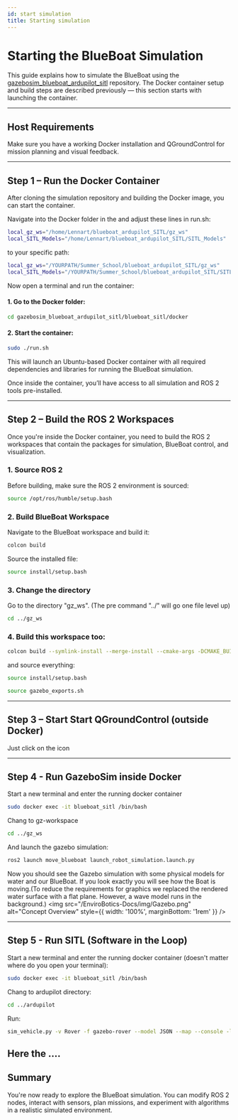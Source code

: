 ```yaml
---
id: start simulation
title: Starting simulation
---
```


# Starting the BlueBoat Simulation

This guide explains how to simulate the BlueBoat using the [gazebosim_blueboat_ardupilot_sitl](https://github.com/markusbuchholz/gazebosim_blueboat_ardupilot_sitl) repository. The Docker container setup and build steps are described previously — this section starts with launching the container.

---

## Host Requirements

Make sure you have a working Docker installation and QGroundControl for mission planning and visual feedback.

---

## Step 1 – Run the Docker Container

After cloning the simulation repository and building the Docker image, you can start the container.


Navigate into the Docker folder in the 
and adjust these lines in run.sh:

```bash
local_gz_ws="/home/Lennart/blueboat_ardupilot_SITL/gz_ws"
local_SITL_Models="/home/Lennart/blueboat_ardupilot_SITL/SITL_Models"
```
to your specific path:
```bash
local_gz_ws="/YOURPATH/Summer_School/blueboat_ardupilot_SITL/gz_ws"
local_SITL_Models="/YOURPATH/Summer_School/blueboat_ardupilot_SITL/SITL_Models"
```

Now open a terminal and run the container:
#### 1. Go to the Docker folder:
```bash
cd gazebosim_blueboat_ardupilot_sitl/blueboat_sitl/docker
```
#### 2. Start the container:
```bash
sudo ./run.sh
```

This will launch an Ubuntu-based Docker container with all required dependencies and libraries for running the BlueBoat simulation.

Once inside the container, you’ll have access to all simulation and ROS 2 tools pre-installed.

---

## Step 2 – Build the ROS 2 Workspaces

Once you're inside the Docker container, you need to build the ROS 2 workspaces that contain the packages for simulation, BlueBoat control, and visualization.

### 1. Source ROS 2

Before building, make sure the ROS 2 environment is sourced:

```bash
source /opt/ros/humble/setup.bash
```

### 2. Build BlueBoat Workspace

Navigate to the BlueBoat workspace and build it:

```bash
colcon build
```

Source the installed file:
```bash
source install/setup.bash
```

### 3. Change the directory
Go to the directory "gz_ws". (The pre command "../" will go one file level up)
```bash
cd ../gz_ws
```
### 4. Build this workspace too:
```bash
colcon build --symlink-install --merge-install --cmake-args -DCMAKE_BUILD_TYPE=RelWithDebInfo -DBUILD_TESTING=ON -DCMAKE_CXX_STANDARD=17
```
and source everything:

```bash
source install/setup.bash

source gazebo_exports.sh
```

---

## Step 3 – Start Start QGroundControl (outside Docker)

Just click on the icon

---

## Step 4 - Run GazeboSim inside Docker
Start a new terminal and enter the running docker container
```bash
sudo docker exec -it blueboat_sitl /bin/bash
```
Chang to gz-workspace
```bash
cd ../gz_ws
```

And launch the gazebo simulation:
```bash
ros2 launch move_blueboat launch_robot_simulation.launch.py
```
Now you should see the Gazebo simulation with some physical models for water and our BlueBoat. If you look exactly you will see how the Boat is moving.(To reduce the requirements for graphics we replaced the rendered water surface with a flat plane. However, a wave model runs in the background.)
<img src="/EnviroBotics-Docs/img/Gazebo.png" alt="Concept Overview" style={{ width: '100%', marginBottom: '1rem' }} />

---

## Step 5 - Run SITL (Software in the Loop)

Start a new terminal and enter the running docker container (doesn't matter where do you open your terminal): 
```bash
sudo docker exec -it blueboat_sitl /bin/bash
```
Chang to ardupilot directory:
```bash
cd ../ardupilot
```
Run:
```bash
sim_vehicle.py -v Rover -f gazebo-rover --model JSON --map --console -l 48.214611,11.720278,0,0
```
Here the ....
---

## Summary

You're now ready to explore the BlueBoat simulation. You can modify ROS 2 nodes, interact with sensors, plan missions, and experiment with algorithms in a realistic simulated environment.